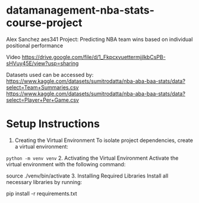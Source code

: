 # datamanagement-nba-stats-course-project
Alex Sanchez
aes341
Project: Predicting NBA team wins based on individual positional performance

Video https://drive.google.com/file/d/1_FkpcxvuettermjjlkbCsPB-sHVuy45E/view?usp=sharing

Datasets used can be accessed by:
https://www.kaggle.com/datasets/sumitrodatta/nba-aba-baa-stats/data?select=Team+Summaries.csv
https://www.kaggle.com/datasets/sumitrodatta/nba-aba-baa-stats/data?select=Player+Per+Game.csv

# Setup Instructions
1. Creating the Virtual Environment
To isolate project dependencies, create a virtual environment:

```python -m venv venv```
2. Activating the Virtual Environment
Activate the virtual environment with the following command:

source ./venv/bin/activate
3. Installing Required Libraries
Install all necessary libraries by running:

pip install -r requirements.txt
